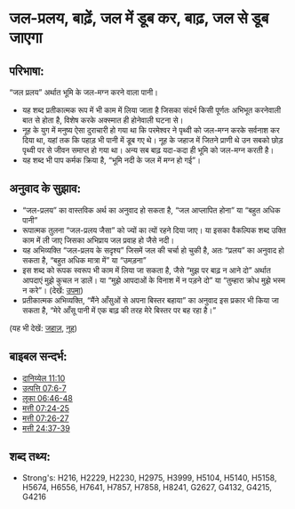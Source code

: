 # जल-प्रलय, बाढ़ें, जल में डूब कर, बाढ़, जल से डूब जाएगा #

## परिभाषा: ##

“जल प्रलय” अर्थात भूमि के जल-मग्न करने वाला पानी। 

* यह शब्द प्रतीकात्मक रूप में भी काम में लिया जाता है जिसका संदर्भ किसी पूर्णतः अभिभूत करनेवाली बात से होता है, विशेष करके अक्स्मात ही होनेवाली घटना से।
* नूह के युग में मनुष्य ऐसा दुराचारी हो गया था कि परमेश्वर ने पृथ्वी को जल-मग्न करके सर्वनाश कर दिया था, यहां तक कि पहाड़ भी पानी में डूब गए थे। नूह के जहाज में जितने प्राणी थे उन सबको छोड़ पृथ्वी पर से जीवन समाप्त हो गया था। अन्य सब बाढ़ यदा-कदा ही भूमि को जल-मग्न करती है।
* यह शब्द भी पाप कर्मक क्रिया है, “भूमि नदी के जल में मग्न हो गई”।

## अनुवाद के सुझाव: ##

* “जल-प्रलय” का वास्तविक अर्थ का अनुवाद हो सकता है, “जल आप्लापित होना” या “बहुत अधिक पानी”
* रूपात्मक तुलना “जल-प्रलय जैसा” को ज्यों का त्यों रहने दिया जाए। या इसका वैकल्पिक शब्द उक्ति काम में ली जाए जिसका अभिप्राय जल प्रवाह हो जैसे नदी।
* यह अभिव्यक्ति “जल-प्रलय के सदृश्य” जिसमें जल की चर्चा हो चुकी है, अतः “प्रलय” का अनुवाद हो सकता है, “बहुत अधिक मात्रा में” या “उमड़ना”
* इस शब्द को रूपक स्वरूप भी काम में लिया जा सकता है, जैसे “मुझ पर बाढ़ न आने दो” अर्थात आपदाएं मुझे कुचल न डालें। या “मुझे आपदाओं के विनाश में न पड़ने दो” या “तुम्हारा क्रोध मुझे भस्म न करे”। (देखें: [उपमा](rc://en/ta/man/translate/figs-metaphor))
* प्रतीकात्मक अभिव्यक्ति, “मैंने आँसुओं से अपना बिस्तर बहाया” का अनुवाद इस प्रकार भी किया जा सकता है, “मेरे आँसू पानी में एक बाढ़ की तरह मेरे बिस्तर पर बह रहा है।”

(यह भी देखें: [जहाज़](../kt/ark.md), [नूह](../names/noah.md))

## बाइबल सन्दर्भ: ##

* [दानिय्येल 11:10](rc://en/tn/help/dan/11/10)
* [उत्पत्ति 07:6-7](rc://en/tn/help/gen/07/06)
* [लूका 06:46-48](rc://en/tn/help/luk/06/46)
* [मत्ती 07:24-25](rc://en/tn/help/mat/07/24)
* [मत्ती 07:26-27](rc://en/tn/help/mat/07/26)
* [मत्ती 24:37-39](rc://en/tn/help/mat/24/37)

## शब्द तथ्य: ##

* Strong's: H216, H2229, H2230, H2975, H3999, H5104, H5140, H5158, H5674, H6556, H7641, H7857, H7858, H8241, G2627, G4132, G4215, G4216
